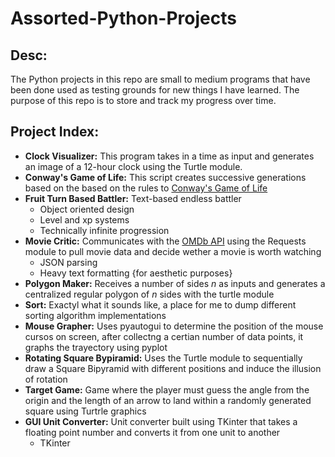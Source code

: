 # Assorted-Python-Projects

## Desc:

The Python projects in this repo are small to medium programs that have been done used as testing grounds for new things I have learned. The purpose of this repo is to store and track my progress over time.

## Project Index:

- **Clock Visualizer:** This program takes in a time as input and generates an image of a 12-hour clock using the Turtle module.
- **Conway's Game of Life:** This script creates successive generations based on the based on the rules to [Conway's Game of Life](https://en.wikipedia.org/wiki/Conway%27s_Game_of_Life)
- **Fruit Turn Based Battler:** Text-based endless battler
  - Object oriented design
  - Level and xp systems
  - Technically infinite progression
- **Movie Critic:** Communicates with the [OMDb API](https://www.omdbapi.com) using the Requests module to pull movie data and decide wether a movie is worth watching
  - JSON parsing
  - Heavy text formatting {for aesthetic purposes}
- **Polygon Maker:** Receives a number of sides *n* as inputs and generates a centralized regular polygon of *n* sides with the turtle module
- **Sort:** Exactyl what it sounds like, a place for me to dump different sorting algorithm implementations
- **Mouse Grapher:** Uses pyautogui to determine the position of the mouse cursos on screen, after collectng a certian number of data points, it graphs the trayectory using pyplot
- **Rotating Square Bypiramid:** Uses the Turtle module to sequentially draw a Square Bipyramid with different positions and induce the illusion of rotation
- **Target Game:** Game where the player must guess the angle from the origin and the length of an arrow to land within a randomly generated square using Turtrle graphics
- **GUI Unit Converter:** Unit converter built using TKinter that takes a floating point number and converts it from one unit to another
  - TKinter

